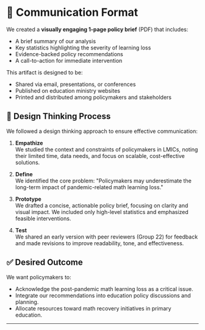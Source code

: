 # 🧩 Communication Format

We created a **visually engaging 1-page policy brief** (PDF) that includes:

- A brief summary of our analysis
- Key statistics highlighting the severity of learning loss
- Evidence-backed policy recommendations
- A call-to-action for immediate intervention

This artifact is designed to be:

- Shared via email, presentations, or conferences
- Published on education ministry websites
- Printed and distributed among policymakers and stakeholders

## 🧠 Design Thinking Process

We followed a design thinking approach to ensure effective communication:

1. **Empathize**  
   We studied the context and constraints of policymakers in LMICs, noting their limited time, data needs, and focus on scalable, cost-effective solutions.

2. **Define**  
   We identified the core problem: "Policymakers may underestimate the long-term impact of pandemic-related math learning loss."

3. **Prototype**  
   We drafted a concise, actionable policy brief, focusing on clarity and visual impact. We included only high-level statistics and emphasized feasible interventions.

4. **Test**  
   We shared an early version with peer reviewers (Group 22) for feedback and made revisions to improve readability, tone, and effectiveness.

## ✅ Desired Outcome

We want policymakers to:

- Acknowledge the post-pandemic math learning loss as a critical issue.
- Integrate our recommendations into education policy discussions and planning.
- Allocate resources toward math recovery initiatives in primary education.

---
